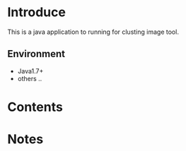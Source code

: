 # Introduce
This is a java application to running for clusting image tool.

## Environment
* Java1.7+
* others ..

# Contents

# Notes
